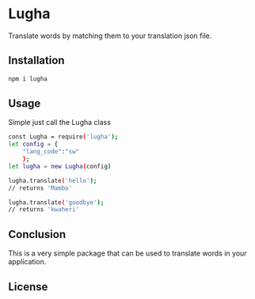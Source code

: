 # Lugha
Translate words by matching them to your translation json file.

## Installation
```bash
npm i lugha
```

## Usage
Simple just call the Lugha class
```bash
const Lugha = require('lugha');
let config = {
    "lang_code":"sw"
    };
let lugha = new Lugha(config)

lugha.translate('hello');
// returns 'Mambo'

lugha.translate('goodbye');
// returns 'kwaheri'
```

## Conclusion
This is a very simple package that can be used to translate words in your application.

## License